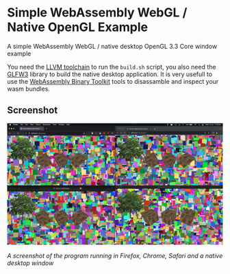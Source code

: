 # Simple WebAssembly WebGL / Native OpenGL Example
A simple WebAssembly WebGL / native desktop OpenGL 3.3 Core window example

You need the [LLVM toolchain](https://llvm.org/) to run the `build.sh` script, you also need the [GLFW3](https://www.glfw.org/) library to build the native desktop application. It is very usefull to use the [WebAssembly Binary Toolkit](https://github.com/WebAssembly/wabt) tools to disassamble and inspect your wasm bundles.

## Screenshot
![All platforms screenshot](docs/screenshot.png)

*A screenshot of the program running in Firefox, Chrome, Safari and a native desktop window*
